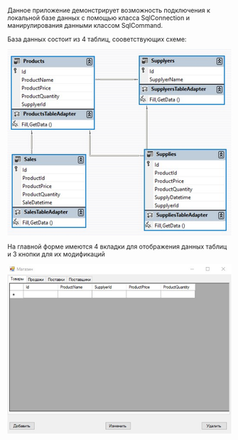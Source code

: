 ﻿Данное приложение демонстрирует возможность подключения к локальной базе данных с помощью класса SqlConnection и манирулирования данными классом SqlCommand.

База данных состоит из 4 таблиц, сооветствующих схеме:

![схема](/image/scheme.jpg "text")

 На главной форме имеются 4 вкладки для отображения данных таблиц и 3 кнопки для их модификаций

![главная форма](/image/mainForm.jpg "text")